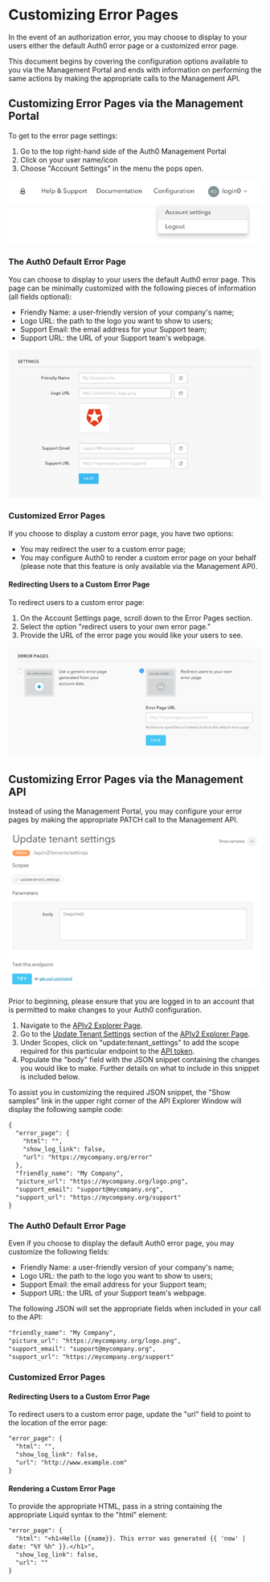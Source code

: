 # Customizing Error Pages

In the event of an authorization error, you may choose to display to your users either the default Auth0 error page or a customized error page.

This document begins by covering the configuration options available to you via the Management Portal and ends with information on performing the same actions by making the appropriate calls to the Management API.

## Customizing Error Pages via the Management Portal

To get to the error page settings:

1. Go to the top right-hand side of the Auth0 Management Portal
2. Click on your user name/icon
3. Choose "Account Settings" in the menu the pops open.

![](/media/articles/error-pages/account-settings.png)

### The Auth0 Default Error Page

You can choose to display to your users the default Auth0 error page. This page can be minimally customized with the following pieces of information (all fields optional):

-	Friendly Name: a user-friendly version of your company's name;
-	Logo URL: the path to the logo you want to show to users;
-	Support Email: the email address for your Support team;
-	Support URL: the URL of your Support team's webpage.

![](/media/articles/error-pages/error-page-settings.png)

### Customized Error Pages

If you choose to display a custom error page, you have two options:

-	You may redirect the user to a custom error page;
-	You may configure Auth0 to render a custom error page on your behalf (please note that this feature is only available via the Management API).

#### Redirecting Users to a Custom Error Page

To redirect users to a custom error page:

1. On the Account Settings page, scroll down to the Error Pages section.
2. Select the option "redirect users to your own error page."
3. Provide the URL of the error page you would like your users to see.

![](/media/articles/error-pages/redirect-error-page.png)

## Customizing Error Pages via the Management API
Instead of using the Management Portal, you may configure your error pages by making the appropriate PATCH call to the Management API.

![](/media/articles/error-pages/patch-tenant-settings.png)

Prior to beginning, please ensure that you are logged in to an account that is permitted to make changes to your Auth0 configuration.

1. Navigate to the [APIv2 Explorer Page](/api/v2).
2. Go to the [Update Tenant Settings](api/v2#!/Tenants/patch_settings) section of the [APIv2 Explorer Page](/api/v2).
3. Under Scopes, click on "update:tenant_settings" to add the scope required for this particular endpoint to the [API token](api/v2/tokens).
4. Populate the "body" field with the JSON snippet containing the changes you would like to make. Further details on what to include in this snippet is included below.

To assist you in customizing the required JSON snippet, the "Show samples" link in the upper right corner of the API Explorer Window will display the following sample code:

```
{
  "error_page": {
    "html": "",
    "show_log_link": false,
    "url": "https://mycompany.org/error"
  },
  "friendly_name": "My Company",
  "picture_url": "https://mycompany.org/logo.png",
  "support_email": "support@mycompany.org",
  "support_url": "https://mycompany.org/support"
}
```

### The Auth0 Default Error Page
Even if you choose to display the default Auth0 error page, you may customize the following fields:

-	Friendly Name: a user-friendly version of your company's name;
-	Logo URL: the path to the logo you want to show to users;
-	Support Email: the email address for your Support team;
-	Support URL: the URL of your Support team's webpage.

The following JSON will set the appropriate fields when included in your call to the API:

```
"friendly_name": "My Company",
"picture_url": "https://mycompany.org/logo.png",
"support_email": "support@mycompany.org",
"support_url": "https://mycompany.org/support"
```

### Customized Error Pages

#### Redirecting Users to a Custom Error Page
To redirect users to a custom error page, update the "url" field to point to the location of the error page:

```
"error_page": {
  "html": "",
  "show_log_link": false,
  "url": "http://www.example.com"
}
```

#### Rendering a Custom Error Page

To provide the appropriate HTML, pass in a string containing the appropriate Liquid syntax to the "html" element:

```
"error_page": {
  "html": "<h1>Hello {{name}}. This error was generated {{ 'now' | date: "%Y %h" }}.</h1>",
  "show_log_link": false,
  "url": ""
}
```
